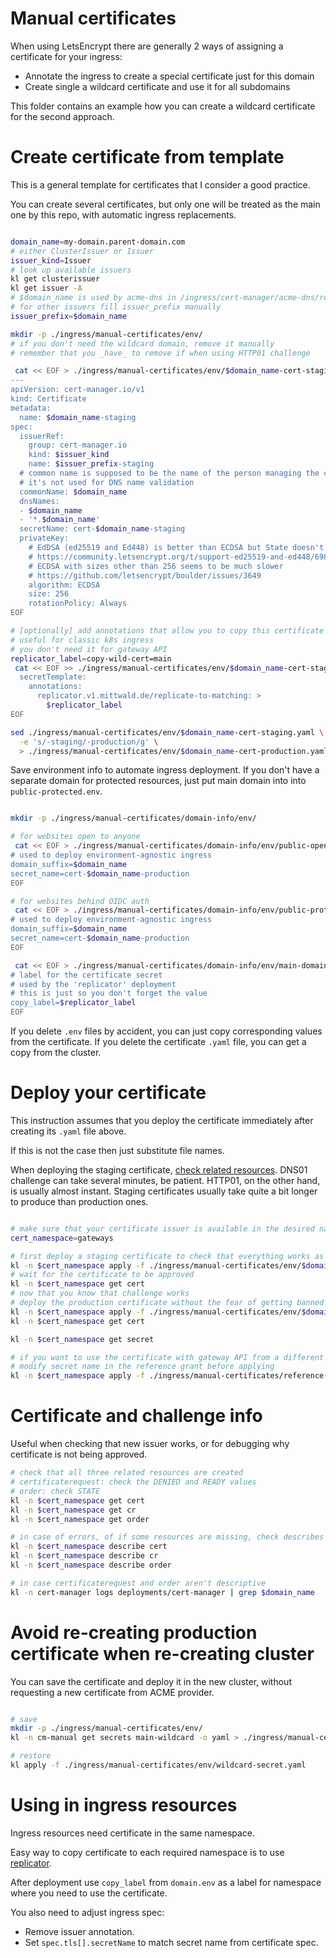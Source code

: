 
# Manual certificates

When using LetsEncrypt there are generally 2 ways of assigning a certificate for your ingress:
- Annotate the ingress to create a special certificate just for this domain
- Create single a wildcard certificate and use it for all subdomains

This folder contains an example how you can create a wildcard certificate for the second approach.

# Create certificate from template

This is a general template for certificates that I consider a good practice.

You can create several certificates, but only one
will be treated as the main one by this repo,
with automatic ingress replacements.

```bash

domain_name=my-domain.parent-domain.com
# either ClusterIssuer or Issuer
issuer_kind=Issuer
# look up available issuers
kl get clusterissuer
kl get issuer -A
# $domain_name is used by acme-dns in /ingress/cert-manager/acme-dns/readme.md
# for other issuers fill issuer_prefix manually
issuer_prefix=$domain_name

mkdir -p ./ingress/manual-certificates/env/
# if you don't need the wildcard domain, remove it manually
# remember that you _have_ to remove if when using HTTP01 challenge

 cat << EOF > ./ingress/manual-certificates/env/$domain_name-cert-staging.yaml
---
apiVersion: cert-manager.io/v1
kind: Certificate
metadata:
  name: $domain_name-staging
spec:
  issuerRef:
    group: cert-manager.io
    kind: $issuer_kind
    name: $issuer_prefix-staging
  # common name is supposed to be the name of the person managing the certificate
  # it's not used for DNS name validation
  commonName: $domain_name
  dnsNames:
  - $domain_name
  - '*.$domain_name'
  secretName: cert-$domain_name-staging
  privateKey:
    # EdDSA (ed25519 and Ed448) is better than ECDSA but State doesn't want us to use secure algorithms
    # https://community.letsencrypt.org/t/support-ed25519-and-ed448/69868/5
    # ECDSA with sizes other than 256 seems to be much slower
    # https://github.com/letsencrypt/boulder/issues/3649
    algorithm: ECDSA
    size: 256
    rotationPolicy: Always
EOF

# [optionally] add annotations that allow you to copy this certificate automatically between namespaces
# useful for classic k8s ingress
# you don't need it for gateway API
replicator_label=copy-wild-cert=main
 cat << EOF >> ./ingress/manual-certificates/env/$domain_name-cert-staging.yaml
  secretTemplate:
    annotations:
      replicator.v1.mittwald.de/replicate-to-matching: >
        $replicator_label
EOF

sed ./ingress/manual-certificates/env/$domain_name-cert-staging.yaml \
  -e 's/-staging/-production/g' \
  > ./ingress/manual-certificates/env/$domain_name-cert-production.yaml

```

Save environment info to automate ingress deployment.
If you don't have a separate domain for protected resources,
just put main domain into into `public-protected.env`.

```bash

mkdir -p ./ingress/manual-certificates/domain-info/env/

# for websites open to anyone
 cat << EOF > ./ingress/manual-certificates/domain-info/env/public-open.env
# used to deploy environment-agnostic ingress
domain_suffix=$domain_name
secret_name=cert-$domain_name-production
EOF

# for websites behind OIDC auth
 cat << EOF > ./ingress/manual-certificates/domain-info/env/public-protected.env
# used to deploy environment-agnostic ingress
domain_suffix=$domain_name
secret_name=cert-$domain_name-production
EOF

 cat << EOF > ./ingress/manual-certificates/domain-info/env/main-domain-replicator.env
# label for the certificate secret
# used by the 'replicator' deployment
# this is just so you don't forget the value
copy_label=$replicator_label
EOF

```

If you delete `.env` files by accident,
you can just copy corresponding values from the certificate.
If you delete the certificate `.yaml` file,
you can get a copy from the cluster.

# Deploy your certificate

This instruction assumes that you deploy the certificate
immediately after creating its `.yaml` file above.

If this is not the case then just substitute file names.

When deploying the staging certificate, [check related resources](#certificate-and-challenge-info).
DNS01 challenge can take several minutes, be patient.
HTTP01, on the other hand, is usually almost instant.
Staging certificates usually take quite a bit longer to produce than production ones.

```bash

# make sure that your certificate issuer is available in the desired namespace
cert_namespace=gateways

# first deploy a staging certificate to check that everything works as expected
kl -n $cert_namespace apply -f ./ingress/manual-certificates/env/$domain_name-cert-staging.yaml
# wait for the certificate to be approved
kl -n $cert_namespace get cert
# now that you know that challenge works
# deploy the production certificate without the fear of getting banned by letsencrypt limits
kl -n $cert_namespace apply -f ./ingress/manual-certificates/env/$domain_name-cert-production.yaml
kl -n $cert_namespace get cert

kl -n $cert_namespace get secret

# if you want to use the certificate with gateway API from a different namespace
# modify secret name in the reference grant before applying
kl -n $cert_namespace apply -f ./ingress/manual-certificates/reference-grant.yaml

```

# Certificate and challenge info

Useful when checking that new issuer works,
or for debugging why certificate is not being approved.

```bash
# check that all three related resources are created
# certificaterequest: check the DENIED and READY values
# order: check STATE
kl -n $cert_namespace get cert
kl -n $cert_namespace get cr
kl -n $cert_namespace get order

# in case of errors, of if some resources are missing, check describes
kl -n $cert_namespace describe cert
kl -n $cert_namespace describe cr
kl -n $cert_namespace describe order

# in case certificaterequest and order aren't descriptive
kl -n cert-manager logs deployments/cert-manager | grep $domain_name

```

# Avoid re-creating production certificate when re-creating cluster

You can save the certificate and deploy it in the new cluster,
without requesting a new certificate from ACME provider.

```bash

# save
mkdir -p ./ingress/manual-certificates/env/
kl -n cm-manual get secrets main-wildcard -o yaml > ./ingress/manual-certificates/env/wildcard-secret.yaml

# restore
kl apply -f ./ingress/manual-certificates/env/wildcard-secret.yaml

```

# Using in ingress resources

Ingress resources need certificate in the same namespace.

Easy way to copy certificate to each required namespace is to use [replicator](../replicator/readme.md).

After deployment use `copy_label` from `domain.env`
as a label for namespace where you need to use the certificate.

You also need to adjust ingress spec:
- Remove issuer annotation.
- Set `spec.tls[].secretName` to match secret name from certificate spec.

